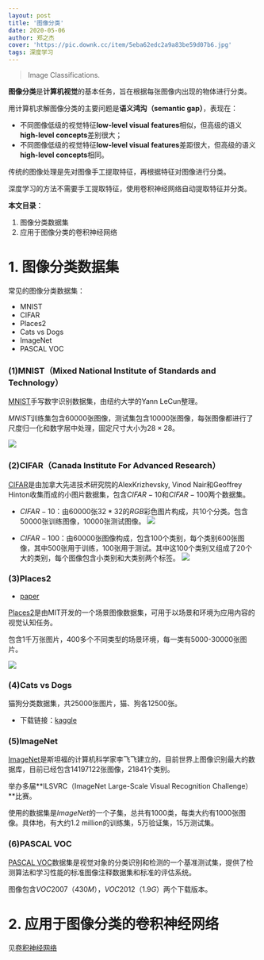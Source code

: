 ```yaml
---
layout: post
title: '图像分类'
date: 2020-05-06
author: 郑之杰
cover: 'https://pic.downk.cc/item/5eba62edc2a9a83be59d07b6.jpg'
tags: 深度学习
---
```


> Image Classifications.

**图像分类**是**计算机视觉**的基本任务，旨在根据每张图像内出现的物体进行分类。

用计算机求解图像分类的主要问题是**语义鸿沟（semantic gap）**，表现在：
- 不同图像低级的视觉特征**low-level visual features**相似，但高级的语义**high-level concepts**差别很大；
- 不同图像低级的视觉特征**low-level visual features**差距很大，但高级的语义**high-level concepts**相同。

传统的图像处理是先对图像手工提取特征，再根据特征对图像进行分类。

深度学习的方法不需要手工提取特征，使用卷积神经网络自动提取特征并分类。

**本文目录**：
1. 图像分类数据集
2. 应用于图像分类的卷积神经网络

# 1. 图像分类数据集
常见的图像分类数据集：
- MNIST
- CIFAR
- Places2
- Cats vs Dogs
- ImageNet
- PASCAL VOC

### (1)MNIST（Mixed National Institute of Standards and Technology）
[MNIST](http://yann.lecun.com/exdb/mnist/)手写数字识别数据集，由纽约大学的Yann LeCun整理。

$MNIST$训练集包含$60000$张图像，测试集包含$10000$张图像，每张图像都进行了尺度归一化和数字居中处理，固定尺寸大小为$28×28$。

![](https://pic.downk.cc/item/5eba522dc2a9a83be58c565d.jpg)

### (2)CIFAR（Canada Institute For Advanced Research）
[CIFAR](http://www.cs.toronto.edu/~kriz/cifar.html)是由加拿大先进技术研究院的AlexKrizhevsky, Vinod Nair和Geoffrey Hinton收集而成的小图片数据集，包含$CIFAR-10$和$CIFAR-100$两个数据集。

- $CIFAR-10$：由$60000$张$32*32$的$RGB$彩色图片构成，共$10$个分类。包含$50000$张训练图像，$10000$张测试图像。
![](https://pic.downk.cc/item/5eba5322c2a9a83be58d5328.jpg)

- $CIFAR-100$：由$60000$张图像构成，包含$100$个类别，每个类别$600$张图像，其中$500$张用于训练，$100$张用于测试。其中这$100$个类别又组成了$20$个大的类别，每个图像包含小类别和大类别两个标签。
![](https://pic.downk.cc/item/5eba5344c2a9a83be58d75ff.jpg)

### (3)Places2
- [paper](http://places2.csail.mit.edu/PAMI_places.pdf)

[Places2](http://places2.csail.mit.edu/index.html)是由MIT开发的一个场景图像数据集，可用于以场景和环境为应用内容的视觉认知任务。

包含1千万张图片，400多个不同类型的场景环境，每一类有5000-30000张图片。

![](https://pic.downk.cc/item/5eba53ecc2a9a83be58e4228.jpg)

### (4)Cats vs Dogs
猫狗分类数据集，共25000张图片，猫、狗各12500张。
- 下载链接：[kaggle](https://www.kaggle.com/c/dogs-vs-cats/data)

### (5)ImageNet
[ImageNet](http://www.image-net.org/)是斯坦福的计算机科学家李飞飞建立的，目前世界上图像识别最大的数据库，目前已经包含14197122张图像，21841个类别。

举办多届**ILSVRC（ImageNet Large-Scale Visual Recognition Challenge）**比赛。

使用的数据集是$ImageNet$的一个子集，总共有$1000$类，每类大约有$1000$张图像。具体地，有大约$1.2$ million的训练集，5万验证集，15万测试集。

### (6)PASCAL VOC
[PASCAL VOC](http://pjreddie.com/projects/pascal-voc-dataset-mirror/)数据集是视觉对象的分类识别和检测的一个基准测试集，提供了检测算法和学习性能的标准图像注释数据集和标准的评估系统。

图像包含$VOC2007$（$430M$），$VOC2012$（$1.9G$）两个下载版本。


# 2. 应用于图像分类的卷积神经网络
见[卷积神经网络](https://0809zheng.github.io/2020/01/01/CNN-paper.html)